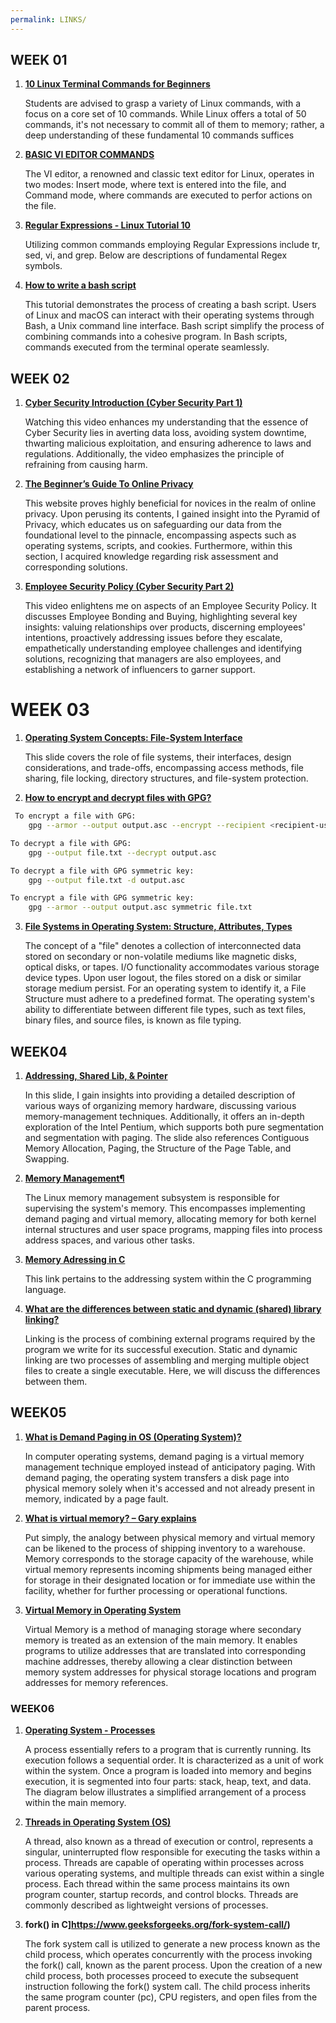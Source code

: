 ```yaml
---
permalink: LINKS/
---
```


## WEEK 01

1. **[10 Linux Terminal Commands for Beginners](https://www.youtube.com/watch?v=CpTfQ-q6MPU)**

	Students are advised to grasp a variety of Linux commands, with a focus on a core set of 10 commands. While Linux offers a total of 50 commands, it's not necessary to commit all of them to memory; rather, a deep understanding of these fundamental 10 commands suffices

2. **[BASIC VI EDITOR COMMANDS](https://www.marquette.edu/mathematical-and-statistical-sciences/basic-vi-editor-commands.php)**

	The VI editor, a renowned and classic text editor for Linux, operates in two modes: Insert mode, where text is entered into the file, and Command mode, where commands are executed to perfor actions on the file.

3. **[Regular Expressions - Linux Tutorial 10](https://www.youtube.com/watch?v=mpyCeSvGh-M)**

	Utilizing common commands employing Regular Expressions include tr, sed, vi, and grep. Below are descriptions of fundamental Regex symbols.

4. **[How to write a bash script](https://www.youtube.com/watch?v=F-gskSl4pwQ)**

	This tutorial demonstrates the process of creating a bash script. Users of Linux and macOS can interact with their operating systems through Bash, a Unix command line interface. Bash script simplify the process of combining commands into a cohesive program. In Bash scripts, commands executed from the terminal operate seamlessly.


## WEEK 02

1. **[Cyber Security Introduction (Cyber Security Part 1)](https://www.youtube.com/watch?v=rcDO8km6R6c)**

	Watching this video enhances my understanding that the essence of Cyber Security lies in averting data loss, avoiding system downtime, thwarting malicious exploitation, and ensuring adherence to laws and regulations. Additionally, the video emphasizes the principle of refraining from causing harm.

2.  **[The Beginner’s Guide To Online Privacy](https://www.freecodecamp.org/news/the-beginners-guide-to-online-privacy-7149b33c4a3e/)**

	This website proves highly beneficial for novices in the realm of online privacy. Upon perusing its contents, I gained insight into the Pyramid of Privacy, which educates us on safeguarding our data from the foundational level to the pinnacle, encompassing aspects such as operating systems, scripts, and cookies. Furthermore, within this section, I acquired knowledge regarding risk assessment and corresponding solutions.

3. **[Employee Security Policy (Cyber Security Part 2)](https://www.youtube.com/watch?v=CivG_2UqKMg)**

	This video enlightens me on aspects of an Employee Security Policy. It discusses Employee Bonding and Buying, highlighting several key insights: valuing relationships over products, discerning employees' intentions, proactively addressing issues before they escalate, empathetically understanding employee challenges and identifying solutions, recognizing that managers are also employees, and establishing a network of influencers to garner support.

# WEEK 03

1.  **[Operating System Concepts: File-System Interface](https://www.os-book.com/OS10/slide-dir/PPTX-dir/ch13.pptx)**


    This slide covers the role of file systems, their interfaces, design considerations, and trade-offs, encompassing access methods, file sharing, file locking, directory structures, and file-system protection.

2. **[How to encrypt and decrypt files with GPG?](https://www.thesecuritybuddy.com/pgp-and-gpg/how-to-encrypt-and-decrypt-files-with-gpg/)**

```bash
 To encrypt a file with GPG:
	gpg --armor --output output.asc --encrypt --recipient <recipient-userid> <file>

To decrypt a file with GPG:
	gpg --output file.txt --decrypt output.asc

To decrypt a file with GPG symmetric key:
	gpg --output file.txt -d output.asc

To encrypt a file with GPG symmetric key:
	gpg --armor --output output.asc symmetric file.txt
```

3. **[File Systems in Operating System: Structure, Attributes, Types](https://www.guru99.com/file-systems-operating-system.html)**

	The concept of a "file" denotes a collection of interconnected data stored on secondary or non-volatile mediums like magnetic disks, optical disks, or tapes. I/O functionality accommodates various storage device types. Upon user logout, the files stored on a disk or similar storage medium persist. For an operating system to identify it, a File Structure must adhere to a predefined format. The operating system's ability to differentiate between different file types, such as text files, binary files, and source files, is known as file typing.

## WEEK04

1. **[Addressing, Shared Lib, & Pointer](https://docos.vlsm.org/Slides/os04.pdf)**

	In this slide, I gain insights into providing a detailed description of various ways of organizing memory hardware, discussing various memory-management techniques. Additionally, it offers an in-depth exploration of the Intel Pentium, which supports both pure segmentation and segmentation with paging. The slide also references Contiguous Memory Allocation, Paging, the Structure of the Page Table, and Swapping.

2. **[Memory Management¶](https://docs.kernel.org/admin-guide/mm/index.html)**

	The Linux memory management subsystem is responsible for supervising the system's memory. This encompasses implementing demand paging and virtual memory, allocating memory for both kernel internal structures and user space programs, mapping files into process address spaces, and various other tasks.

3. **[Memory Adressing in C](https://www.w3schools.com/c/c_memory_address.php#:~:text=When%20a%20variable%20is%20created,stored%20in%20this%20memory%20address.)**

	This link pertains to the addressing system within the C programming language.

4.  **[What are the differences between static and dynamic (shared) library linking?](https://cs-fundamentals.com/tech-interview/c/difference-between-static-and-dynamic-linking)** 

	Linking is the process of combining external programs required by the program we write for its successful execution. Static and dynamic linking are two processes of assembling and merging multiple object files to create a single executable. Here, we will discuss the differences between them.

## WEEK05


1. **[What is Demand Paging in OS (Operating System)?](https://www.javatpoint.com/os-demand-paging)** 

	In computer operating systems, demand paging is a virtual memory management technique employed instead of anticipatory paging. With demand paging, the operating system transfers a disk page into physical memory solely when it's accessed and not already present in memory, indicated by a page fault. 



2. **[What is virtual memory? – Gary explains](https://www.youtube.com/watch?v=2quKyPnUShQ)** 

	Put simply, the analogy between physical memory and virtual memory can be likened to the process of shipping inventory to a warehouse. Memory corresponds to the storage capacity of the warehouse, while virtual memory represents incoming shipments being managed either for storage in their designated location or for immediate use within the facility, whether for further processing or operational functions.

3. **[Virtual Memory in Operating System](https://www.geeksforgeeks.org/virtual-memory-in-operating-system/)** 

	Virtual Memory is a method of managing storage where secondary memory is treated as an extension of the main memory. It enables programs to utilize addresses that are translated into corresponding machine addresses, thereby allowing a clear distinction between memory system addresses for physical storage locations and program addresses for memory references.

### WEEK06

1.  **[Operating System - Processes](https://www.tutorialspoint.com/operating_system/os_processes.htm)** 

	A process essentially refers to a program that is currently running. Its execution follows a sequential order. It is characterized as a unit of work within the system. Once a program is loaded into memory and begins execution, it is segmented into four parts: stack, heap, text, and data. The diagram below illustrates a simplified arrangement of a process within the main memory.

2. **[Threads in Operating System (OS)](https://www.javatpoint.com/threads-in-operating-system)** 

	A thread, also known as a thread of execution or control, represents a singular, uninterrupted flow responsible for executing the tasks within a process. Threads are capable of operating within processes across various operating systems, and multiple threads can exist within a single process. Each thread within the same process maintains its own program counter, startup records, and control blocks. Threads are commonly described as lightweight versions of processes.

3.  **fork() in C]https://www.geeksforgeeks.org/fork-system-call/)** 


	The fork system call is utilized to generate a new process known as the child process, which operates concurrently with the process invoking the fork() call, known as the parent process. Upon the creation of a new child process, both processes proceed to execute the subsequent instruction following the fork() system call. The child process inherits the same program counter (pc), CPU registers, and open files from the parent process.
